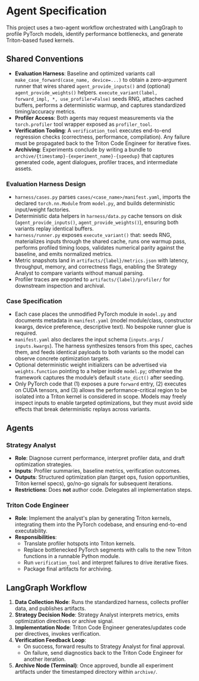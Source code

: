 # Agent Specification

This project uses a two-agent workflow orchestrated with LangGraph to profile PyTorch models, identify performance bottlenecks, and generate Triton-based fused kernels.

## Shared Conventions
- **Evaluation Harness**: Baseline and optimized variants call `make_case_forward(case_name, device=...)` to obtain a zero-argument runner that wires shared `agent_provide_inputs()` and (optional) `agent_provide_weights()` helpers. `execute_variant(label, forward_impl, *, use_profiler=False)` seeds RNG, attaches cached buffers, performs a deterministic warmup, and captures standardized timing/accuracy metrics.
- **Profiler Access**: Both agents may request measurements via the `torch.profiler` tool wrapper exposed as `profiler_tool`.
- **Verification Tooling**: A `verification_tool` executes end-to-end regression checks (correctness, performance, compilation). Any failure must be propagated back to the Triton Code Engineer for iterative fixes.
- **Archiving**: Experiments conclude by writing a bundle to `archive/{timestamp}-{experiment_name}-{speedup}` that captures generated code, agent dialogues, profiler traces, and intermediate assets.

### Evaluation Harness Design
- `harness/cases.py` parses `cases/<case_name>/manifest.yaml`, imports the declared `torch.nn.Module` from `model.py`, and builds deterministic input/weight factories.
- Deterministic data helpers in `harness/data.py` cache tensors on disk (`agent_provide_inputs()`, `agent_provide_weights()`), ensuring both variants replay identical buffers.
- `harness/runner.py` exposes `execute_variant()` that: seeds RNG, materializes inputs through the shared cache, runs one warmup pass, performs profiled timing loops, validates numerical parity against the baseline, and emits normalized metrics.
- Metric snapshots land in `artifacts/{label}/metrics.json` with latency, throughput, memory, and correctness flags, enabling the Strategy Analyst to compare variants without manual parsing.
- Profiler traces are exported to `artifacts/{label}/profiler/` for downstream inspection and archival.

### Case Specification
- Each case places the unmodified PyTorch module in `model.py` and documents metadata in `manifest.yaml` (model module/class, constructor kwargs, device preference, descriptive text). No bespoke runner glue is required.
- `manifest.yaml` also declares the input schema (`inputs.args` / `inputs.kwargs`). The harness synthesizes tensors from this spec, caches them, and feeds identical payloads to both variants so the model can observe concrete optimization targets.
- Optional deterministic weight initializers can be advertised via `weights.function` pointing to a helper inside `model.py`; otherwise the framework captures the module’s default `state_dict()` after seeding.
- Only PyTorch code that (1) exposes a pure `forward` entry, (2) executes on CUDA tensors, and (3) allows the performance-critical region to be isolated into a Triton kernel is considered in scope. Models may freely inspect inputs to enable targeted optimizations, but they must avoid side effects that break deterministic replays across variants.

## Agents

### Strategy Analyst
- **Role**: Diagnose current performance, interpret profiler data, and draft optimization strategies.
- **Inputs**: Profiler summaries, baseline metrics, verification outcomes.
- **Outputs**: Structured optimization plan (target ops, fusion opportunities, Triton kernel specs), go/no-go signals for subsequent iterations.
- **Restrictions**: Does **not** author code. Delegates all implementation steps.

### Triton Code Engineer
- **Role**: Implement the analyst's plan by generating Triton kernels, integrating them into the PyTorch codebase, and ensuring end-to-end executability.
- **Responsibilities**:
  - Translate profiler hotspots into Triton kernels.
  - Replace bottlenecked PyTorch segments with calls to the new Triton functions in a runnable Python module.
  - Run `verification_tool` and interpret failures to drive iterative fixes.
  - Package final artifacts for archiving.

## LangGraph Workflow
1. **Data Collection Node**: Runs the standardized harness, collects profiler data, and publishes artifacts.
2. **Strategy Decision Node**: Strategy Analyst interprets metrics, emits optimization directives or archive signal.
3. **Implementation Node**: Triton Code Engineer generates/updates code per directives, invokes verification.
4. **Verification Feedback Loop**:
   - On success, forward results to Strategy Analyst for final approval.
   - On failure, send diagnostics back to the Triton Code Engineer for another iteration.
5. **Archive Node (Terminal)**: Once approved, bundle all experiment artifacts under the timestamped directory within `archive/`.

